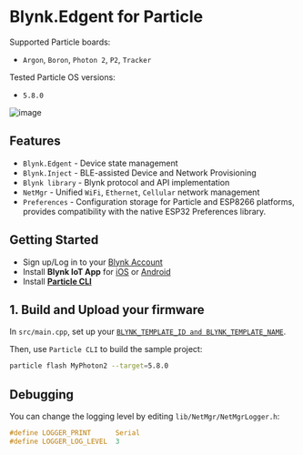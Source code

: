 
# Blynk.Edgent for Particle

Supported Particle boards:
- `Argon`, `Boron`, `Photon 2`, `P2`, `Tracker`

Tested Particle OS versions:
- `5.8.0`

![image](https://github.com/blynkkk/blynkkk.github.io/raw/master/images/GithubBanner.jpg?raw=1)

## Features

- `Blynk.Edgent` - Device state management
- `Blynk.Inject` - BLE-assisted Device and Network Provisioning
- `Blynk library` - Blynk protocol and API implementation
- `NetMgr` - Unified `WiFi`, `Ethernet`, `Cellular` network management
- `Preferences` - Configuration storage for Particle and ESP8266 platforms, provides compatibility with the native ESP32 Preferences library.

## Getting Started

- Sign up/Log in to your [Blynk Account](https://blynk.cloud)
- Install **Blynk IoT App** for [iOS](https://apps.apple.com/us/app/blynk-iot/id1559317868) or [Android](https://play.google.com/store/apps/details?id=cloud.blynk)
- Install [**Particle CLI**](https://docs.particle.io/getting-started/developer-tools/cli/)

## 1. Build and Upload your firmware

In `src/main.cpp`, set up your [`BLYNK_TEMPLATE_ID and BLYNK_TEMPLATE_NAME`](https://bit.ly/BlynkInject).

Then, use `Particle CLI` to build the sample project:

```sh
particle flash MyPhoton2 --target=5.8.0
```

## Debugging

You can change the logging level by editing `lib/NetMgr/NetMgrLogger.h`:

```h
#define LOGGER_PRINT      Serial
#define LOGGER_LOG_LEVEL  3
```
